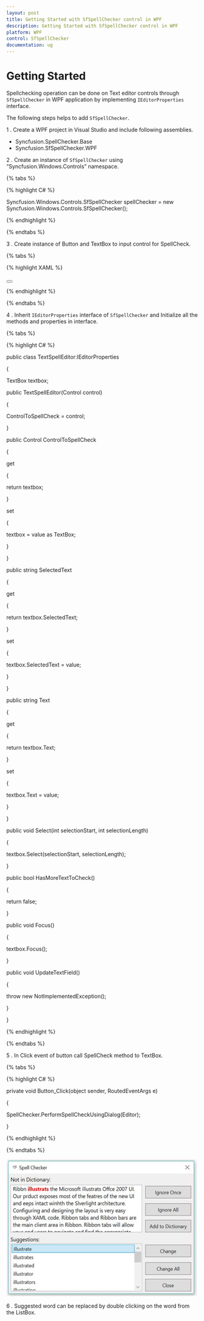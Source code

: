```yaml
---
layout: post
title: Getting Started with SfSpellChecker control in WPF
description: Getting Started with SfSpellChecker control in WPF
platform: WPF
control: SfSpellChecker
documentation: ug
--- 
```


# Getting Started

Spellchecking operation can be done on Text editor controls through `SfSpellChecker` in WPF application by implementing `IEditorProperties` interface.

The following steps helps to add `SfSpellChecker`.

1 . Create a WPF project in Visual Studio and include following assemblies.

* Syncfusion.SpellChecker.Base
* Syncfusion.SfSpellChecker.WPF

2 . Create an instance of `SfSpellChecker` using “Syncfusion.Windows.Controls” namespace.

{% tabs %}

{% highlight C# %}

Syncfusion.Windows.Controls.SfSpellChecker spellChecker = new Syncfusion.Windows.Controls.SfSpellChecker();

{% endhighlight %}

{% endtabs %}

3 . Create instance of Button and TextBox to input control for SpellCheck.

{% tabs %}

{% highlight XAML %}

<Grid>

<TextBox x:Name="txtbx" TextWrapping="Wrap" VerticalContentAlignment="Top"
         Text="Ribbn illustrats the Microsoft illustrats Offce 2007 UI.
         Our prduct exposes most of the featres of the new UI and eeps
         intact winhth the Slverlight architecture.
         Configuring and designing the layout is very easy through XAML code.
         Ribbon tabs and Ribbon bars are the main client area in Ribbon.
         Ribbon tabs will allow your end users to navigate and find the appropriate
         tools for the task at hand. The Ribbon bars will contain the Ribbon tools."
         VerticalAlignment="Stretch" />
         
<Button HorizontalAlignment="Left"  Content="Spell Check" Click="Button_Click">

</Button>

</Grid> 

{% endhighlight %}

{% endtabs %}


4 . Inherit `IEditorProperties` interface of `SfSpellChecker` and Initialize all the methods and properties in interface.

{% tabs %}

{% highlight C# %}


public class TextSpellEditor:IEditorProperties

{

TextBox textbox;

public TextSpellEditor(Control control)

{

ControlToSpellCheck = control;

}

public Control ControlToSpellCheck

{

get

{

return textbox;

}

set

{

textbox = value as TextBox;

}

}

public string SelectedText

{

get

{

return textbox.SelectedText;

}

set

{

textbox.SelectedText = value;

}

}

public string Text

{

get

{

return textbox.Text;

}

set

{

textbox.Text = value;

}

}

public void Select(int selectionStart, int selectionLength)

{

textbox.Select(selectionStart, selectionLength);

}

public bool HasMoreTextToCheck()

{

return false;

}

public void Focus()

{

textbox.Focus();

}

public void UpdateTextField()

{

throw new NotImplementedException();

}

}

{% endhighlight %}

{% endtabs %}
 
5 . In Click event of button call SpellCheck method to TextBox.

{% tabs %}

{% highlight C# %}

private void Button_Click(object sender, RoutedEventArgs e)

{

SpellChecker.PerformSpellCheckUsingDialog(Editor);

}

{% endhighlight %}

{% endtabs %}


![](gettingstarted-images/getting-started.jpeg)


6 . Suggested word can be replaced by double clicking on the word from the ListBox.

